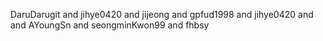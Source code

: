 DaruDarugit and jihye0420 and jijeong and gpfud1998 and jihye0420 and 
and AYoungSn and seongminKwon99 and fhbsy


